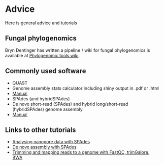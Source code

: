 # Advice

Here is general advice and tutorials

## Fungal phylogenomics

Bryn Dentinger has written a pipeline / wiki for fungal phylogenomics is available at [Phylogenomic tools wiki](Phylogenomic_tools_wiki.md).

## Commonly used software

* QUAST
 * Genome assembly stats calculator including shiny output in .pdf or .html
 * [Manual](http://quast.bioinf.spbau.ru/manual.html)
* SPAdes (and hybridSPAdes)
 * De novo short-read (SPAdes) and hybrid long/short-read (hybridSPAdes) genome assembly. 
 * [Manual](http://spades.bioinf.spbau.ru/release3.7.1/manual.html)
 
## Links to other tutorials

* [Analysing nanopore data with SPAdes](http://angus.readthedocs.io/en/stable/analyzing_nanopore_data.html)
* [De novo assembly with SPAdes](http://angus.readthedocs.io/en/stable/assembling-ecoli.html)
* [Trimming and mapping reads to a genome with FastQC, trimGalore, BWA](https://www.biostars.org/p/75489/)

